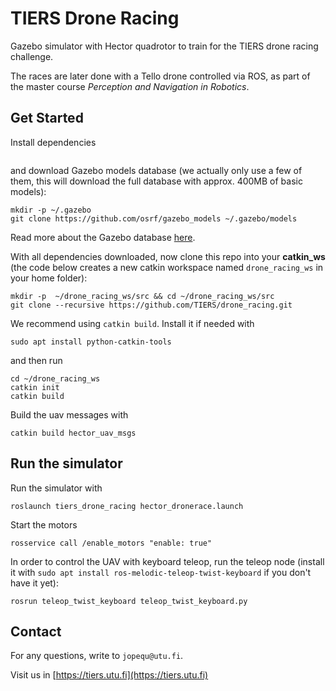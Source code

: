 # TIERS Drone Racing 

Gazebo simulator with Hector quadrotor to train for the TIERS drone racing challenge. 

The races are later done with a Tello drone controlled via ROS, as part of the master course *Perception and Navigation in Robotics*.

## Get Started

Install dependencies

```

```

and download Gazebo models database (we actually only use a few of them, this will download the full database with approx. 400MB of basic models):

```
mkdir -p ~/.gazebo
git clone https://github.com/osrf/gazebo_models ~/.gazebo/models
```

Read more about the Gazebo database [here](http://gazebosim.org/tutorials?tut=model_structure&cat=build_robot).

With all dependencies downloaded, now clone this repo into your **catkin_ws** (the code below creates a new catkin workspace named `drone_racing_ws` in your home folder):

```
mkdir -p  ~/drone_racing_ws/src && cd ~/drone_racing_ws/src
git clone --recursive https://github.com/TIERS/drone_racing.git
```

We recommend using `catkin build`. Install it if needed with

```
sudo apt install python-catkin-tools
```

and then run

```
cd ~/drone_racing_ws
catkin init
catkin build
```

Build the uav messages with
```
catkin build hector_uav_msgs
```

## Run the simulator

Run the simulator with

```
roslaunch tiers_drone_racing hector_dronerace.launch
```

Start the motors
```
rosservice call /enable_motors "enable: true"
```

In order to control the UAV with keyboard teleop, run the teleop node (install it with `sudo apt install ros-melodic-teleop-twist-keyboard` if you don't have it yet):
```
rosrun teleop_twist_keyboard teleop_twist_keyboard.py
```

## Contact

For any questions, write to `jopequ@utu.fi`.

Visit us in [https://tiers.utu.fi](https://tiers.utu.fi)
